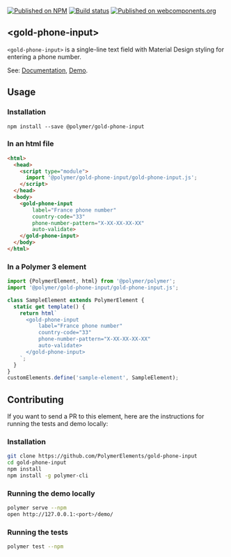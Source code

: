 [![Published on NPM](https://img.shields.io/npm/v/@polymer/gold-phone-input.svg)](https://www.npmjs.com/package/@polymer/gold-phone-input)
[![Build status](https://travis-ci.org/PolymerElements/gold-phone-input.svg?branch=master)](https://travis-ci.org/PolymerElements/gold-phone-input)
[![Published on webcomponents.org](https://img.shields.io/badge/webcomponents.org-published-blue.svg)](https://webcomponents.org/element/@polymer/gold-phone-input)

## &lt;gold-phone-input&gt;
`<gold-phone-input>` is a single-line text field with Material Design styling
for entering a phone number.

See: [Documentation](https://www.webcomponents.org/element/@polymer/gold-phone-input),
  [Demo](https://www.webcomponents.org/element/@polymer/gold-phone-input/demo/demo/index.html).

## Usage

### Installation
```
npm install --save @polymer/gold-phone-input
```

### In an html file
```html
<html>
  <head>
    <script type="module">
      import '@polymer/gold-phone-input/gold-phone-input.js';
    </script>
  </head>
  <body>
    <gold-phone-input
        label="France phone number"
        country-code="33"
        phone-number-pattern="X-XX-XX-XX-XX"
        auto-validate>
    </gold-phone-input>
  </body>
</html>
```

### In a Polymer 3 element
```js
import {PolymerElement, html} from '@polymer/polymer';
import '@polymer/gold-phone-input/gold-phone-input.js';

class SampleElement extends PolymerElement {
  static get template() {
    return html`
      <gold-phone-input
          label="France phone number"
          country-code="33"
          phone-number-pattern="X-XX-XX-XX-XX"
          auto-validate>
      </gold-phone-input>
    `;
  }
}
customElements.define('sample-element', SampleElement);
```

## Contributing
If you want to send a PR to this element, here are
the instructions for running the tests and demo locally:

### Installation
```sh
git clone https://github.com/PolymerElements/gold-phone-input
cd gold-phone-input
npm install
npm install -g polymer-cli
```

### Running the demo locally
```sh
polymer serve --npm
open http://127.0.0.1:<port>/demo/
```

### Running the tests
```sh
polymer test --npm
```


